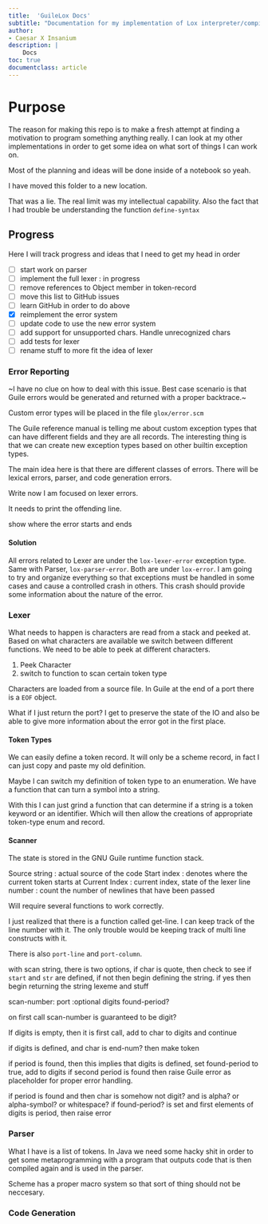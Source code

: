 ```yaml
---
title:  'GuileLox Docs'
subtitle: "Documentation for my implementation of Lox interpreter/compiler"
author:
- Caesar X Insanium
description: |
    Docs
toc: true
documentclass: article
---
```

# Purpose

The reason for making this repo is to make a fresh attempt at finding a
motivation to program something anything really. I can look at my other implementations
in order to get some idea on what sort of things I can work on.

Most of the planning and ideas will be done inside of a notebook so
yeah.

I have moved this folder to a new location.

That was a lie. The real limit was my intellectual capability. Also the fact that
I had trouble be understanding the function `define-syntax`

## Progress

Here I will track progress and ideas that I need to get my head in order

- [ ] start work on parser
- [ ] implement the full lexer : in progress
- [ ] remove references to Object member in token-record
- [ ] move this list to GitHub issues
- [ ] learn GitHub in order to do above
- [X] reimplement the error system
- [ ] update code to use the new error system
- [ ] add support for unsupported chars. Handle unrecognized chars
- [ ] add tests for lexer
- [ ] rename stuff to more fit the idea of lexer

### Error Reporting

~I have no clue on how to deal with this issue. Best case scenario is that Guile
errors would be generated and returned with a proper backtrace.~

Custom error types will be placed in the file `glox/error.scm`

The Guile reference manual is telling me about custom exception types that can
have different fields and they are all records. The interesting thing is that
we can create new exception types based on other builtin exception types.

The main idea here is that there are different classes of errors. There will be 
lexical errors, parser, and code generation errors.

Write now I am focused on lexer errors.

It needs to print the offending line.

show where the error starts and ends

#### Solution

All errors related to Lexer are under the `lox-lexer-error` exception type.
Same with Parser, `lox-parser-error`. Both are under `lox-error`. I am going to
try and organize everything so that exceptions must be handled in some cases and
cause a controlled crash in others. This crash should provide some information
about the nature of the error.

### Lexer


What needs to happen is characters are read from a stack and peeked at. Based on
what characters are available we switch between different functions. We need to be
able to peek at different characters.

1. Peek Character
2. switch to function to scan certain token type

Characters are loaded from a source file. In Guile at the
end of a port there is a `EOF` object.

What if I just return the port? I get to preserve the state of the IO and also
be able to give more information about the error got in the first place.

#### Token Types

We can easily define a token record. It will only be a scheme record, in fact
I can just copy and paste my old definition.

Maybe I can switch my definition of token type to an enumeration. We have a function
that can turn a symbol into a string.

With this I can just grind a function that can determine if a string is a token
keyword or an identifier. Which will then allow the creations of appropriate
token-type enum and record.

#### Scanner

The state is stored in the GNU Guile runtime function stack.

Source string
: actual source of the code
Start index 
: denotes where the current token starts at
Current Index
: current index, state of the lexer
line number
: count the number of newlines that have been passed

Will require several functions to work correctly.

I just realized that there is a function called get-line. I can keep track of the
line number with it. The only trouble would be keeping track of multi line constructs
with it.

There is also `port-line` and `port-column`.

with scan string, there is two options,
if char is quote, then check to see if `start` and `str` are defined, if not then
begin defining the string. if yes then begin returning the string lexeme and stuff

scan-number: port :optional digits found-period?

on first call scan-number is guaranteed to be digit?

If digits is empty, then it is first call, add to char to digits and continue

if digits is defined, and char is end-num? then make token

if period is found, then this implies that digits is defined, set found-period to true, add to digits
if second period is found then raise Guile error as placeholder for proper error handling.

if period is found and then char is somehow not digit? and is alpha? or alpha-symbol? or whitespace?
if found-period? is set and first elements of digits is period, then raise error

### Parser

What I have is a list of tokens. In Java we need some hacky shit in order to get
some metaprogramming with a program that outputs code that is then compiled again
and is used in the parser.

Scheme has a proper macro system so that sort of thing should not be neccesary.

### Code Generation
